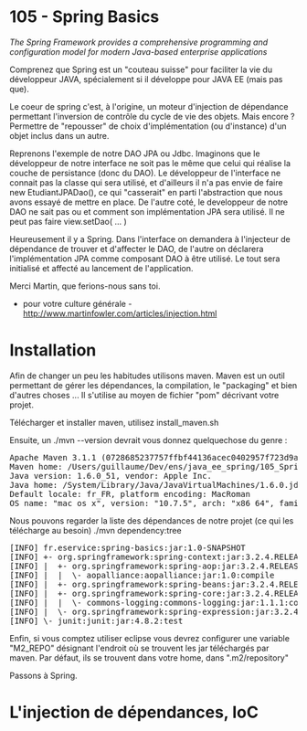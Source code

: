 105 - Spring Basics
===================

_The Spring Framework provides a comprehensive programming and configuration model for modern Java-based enterprise applications_

Comprenez que Spring est un "couteau suisse" pour faciliter la vie du développeur JAVA, spécialement si il développe pour JAVA EE (mais pas que).

Le coeur de spring c'est, à l'origine, un moteur d'injection de dépendance permettant l'inversion de contrôle du cycle de vie des objets.
Mais encore ? Permettre de "repousser" de choix d'implémentation (ou d'instance) d'un objet inclus dans un autre.

Reprenons l'exemple de notre DAO JPA ou Jdbc.
Imaginons que le développeur de notre interface ne soit pas le même que celui qui réalise la couche de persistance (donc du DAO).
Le développeur de l'interface ne connait pas la classe qui sera utilisé, et d'ailleurs il n'a pas envie de faire new EtudiantJPADao(), ce qui "casserait" en parti l'abstraction que nous avons essayé de mettre en place.
De l'autre coté, le developpeur de notre DAO ne sait pas ou et comment son implémentation JPA sera utilisé. Il ne peut pas faire view.setDao( ... )

Heureusement il y a Spring.
Dans l'interface on demandera à l'injecteur de dépendance de trouver et d'affecter le DAO, de l'autre on déclarera l'implémentation JPA comme composant DAO à être utilisé. Le tout sera initialisé et affecté au lancement de l'application.

Merci Martin, que ferions-nous sans toi.
- pour votre culture générale - http://www.martinfowler.com/articles/injection.html

# Installation

Afin de changer un peu les habitudes utilisons maven.
Maven est un outil permettant de gérer les dépendances, la compilation, le "packaging" et bien d'autres choses ...
Il s'utilise au moyen de fichier "pom" décrivant votre projet.

Télécharger et installer maven, utilisez install_maven.sh

Ensuite, un ./mvn --version devrait vous donnez quelquechose du genre :

<pre>
Apache Maven 3.1.1 (0728685237757ffbf44136acec0402957f723d9a; 2013-09-17 17:22:22+0200)
Maven home: /Users/guillaume/Dev/ens/java_ee_spring/105_SpringBasics/apache-maven-3.1.1
Java version: 1.6.0_51, vendor: Apple Inc.
Java home: /System/Library/Java/JavaVirtualMachines/1.6.0.jdk/Contents/Home
Default locale: fr_FR, platform encoding: MacRoman
OS name: "mac os x", version: "10.7.5", arch: "x86_64", family: "mac"
</pre>

Nous pouvons regarder la liste des dépendances de notre projet (ce qui les télécharge au besoin)
./mvn dependency:tree

<pre>
[INFO] fr.eservice:spring-basics:jar:1.0-SNAPSHOT
[INFO] +- org.springframework:spring-context:jar:3.2.4.RELEASE:compile
[INFO] |  +- org.springframework:spring-aop:jar:3.2.4.RELEASE:compile
[INFO] |  |  \- aopalliance:aopalliance:jar:1.0:compile
[INFO] |  +- org.springframework:spring-beans:jar:3.2.4.RELEASE:compile
[INFO] |  +- org.springframework:spring-core:jar:3.2.4.RELEASE:compile
[INFO] |  |  \- commons-logging:commons-logging:jar:1.1.1:compile
[INFO] |  \- org.springframework:spring-expression:jar:3.2.4.RELEASE:compile
[INFO] \- junit:junit:jar:4.8.2:test
</pre>

Enfin, si vous comptez utiliser eclipse vous devrez configurer une variable "M2_REPO" désignant l'endroit
où se trouvent les jar téléchargés par maven. Par défaut, ils se trouvent dans votre home, dans ".m2/repository"

Passons à Spring.

# L'injection de dépendances, IoC

